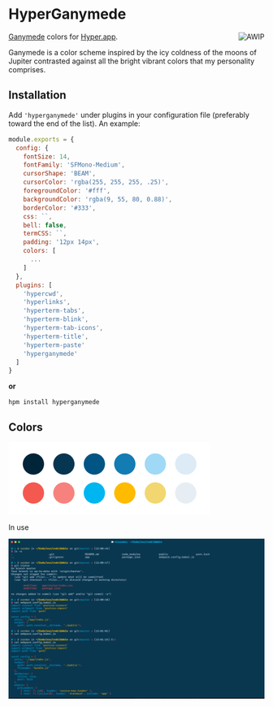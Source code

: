 # HyperGanymede

<a href="https://github.com/charlespeters/VVWIP">
  <img src="https://unpkg.com/vvwip/AWIP.svg" alt="AWIP" align='right' />
</a>

[Ganymede](https://github.com/charlespeters/ganymede) colors for [Hyper.app](https://github.com/charlespeters/ganymede).

Ganymede is a color scheme inspired by the icy coldness of the moons of Jupiter contrasted against all the bright vibrant colors that my personality comprises.


## Installation

Add `'hyperganymede'` under plugins in your configuration file (preferably toward the end of the list). An example:

```js
module.exports = {
  config: {
    fontSize: 14,
    fontFamily: 'SFMono-Medium',
    cursorShape: 'BEAM',
    cursorColor: 'rgba(255, 255, 255, .25)',
    foregroundColor: '#fff',
    backgroundColor: 'rgba(9, 55, 80, 0.88)',
    borderColor: '#333',
    css: ``,
    bell: false,
    termCSS: ``,
    padding: '12px 14px',
    colors: [
      ...
    ]
  },
  plugins: [
    'hypercwd',
    'hyperlinks',
    'hyperterm-tabs',
    'hyperterm-blink',
    'hyperterm-tab-icons',
    'hyperterm-title',
    'hyperterm-paste'
    'hyperganymede'
  ]
}
```

**or**

```
hpm install hyperganymede
```

## Colors

![Color Palette for Ganymede](assets/ganymede-palette.png)

In use

![A screenshot of your theme](assets/screenshot-hyper.png)
